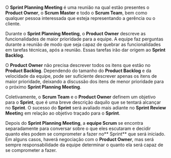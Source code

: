 O **Sprint Planning Meeting** é uma reunião na qual estão presentes o **Product Owner**, o **Scrum Master** e todo o **Scrum Team**, bem como qualquer pessoa interessada que esteja representando a gerência ou o cliente.

Durante o **Sprint Planning Meeting**, o **Product Owner** descreve as funcionalidades de maior prioridade para a equipe. A equipe faz perguntas durante a reunião de modo que seja capaz de quebrar as funcionalidades em tarefas técnicas, após a reunião. Essas tarefas irão dar origem ao **Sprint Backlog**.

O **Product Owner** não precisa descrever todos os itens que estão no **Product Backlog**. Dependendo do tamanho do **Product Backlog** e da velocidade da equipe, pode ser suficiente descrever apenas os itens de maior prioridade, deixando a discussão dos itens de menor prioridade para o próximo **Sprint Planning Meeting**.

Coletivamente, o **Scrum Team** e o **Product Owner** definem um objetivo para o **Sprint**, que é uma breve descrição daquilo que se tentará alcançar no **Sprint**. O sucesso do **Sprint** será avaliado mais adiante no **Sprint Review Meetin**g em relação ao objetivo traçado para o **Sprint**.

Depois do **Sprint Planning Meeting**, a **equipe Scrum** se encontra separadamente para conversar sobre o que eles escutaram e decidir quanto eles podem se comprometer a fazer no** Sprint** que será iniciado. Em alguns casos, haverá negociação com o **Product Owner**, mas será sempre responsabilidade da equipe determinar o quanto ela será capaz de se comprometer a fazer.
